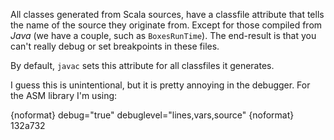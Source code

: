 All classes generated from Scala sources, have a classfile attribute that tells the name of the source they originate from. Except for those compiled from *Java* (we have a couple, such as `BoxesRunTime`). The end-result is that you can't really debug or set breakpoints in these files. 

By default, `javac` sets this attribute for all classfiles it generates.

I guess this is unintentional, but it is pretty annoying in the debugger.
For the ASM library I'm using:

{noformat}
debug="true" debuglevel="lines,vars,source"
{noformat}
132a732
